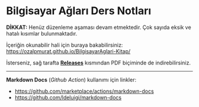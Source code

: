 # Bilgisayar Ağları Ders Notları

**DİKKAT:** Henüz düzenleme aşaması devam etmektedir. Çok sayıda eksik ve hatalı kısımlar bulunmaktadır.
 
İçeriğin okunabilir hali için buraya bakabilirsiniz: https://ozalpmurat.github.io/BilgisayarAglari-Kitap/

İsterseniz, sağ tarafta [**Releases**](https://github.com/ozalpmurat/BilgisayarAglari-Kitap/releases) kısmından PDF biçiminde de indirebilirsiniz.

---

**Markdown Docs** (_Github Action_) kullanımı için linkler:
- https://github.com/marketplace/actions/markdown-docs
- https://github.com/ldeluigi/markdown-docs
